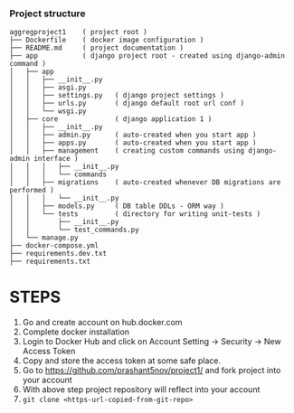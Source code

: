 ### Project structure
```
aggregproject1    ( project root )
├── Dockerfile    ( docker image configuration )
├── README.md     ( project documentation )
├── app           ( django project root - created using django-admin command )
│   ├── app
│   │   ├── __init__.py
│   │   ├── asgi.py
│   │   ├── settings.py   ( django project settings )
│   │   ├── urls.py       ( django default root url conf )
│   │   └── wsgi.py
│   ├── core              ( django application 1 )
│   │   ├── __init__.py
│   │   ├── admin.py      ( auto-created when you start app )
│   │   ├── apps.py       ( auto-created when you start app )
│   │   ├── management    ( creating custom commands using django-admin interface ) 
│   │   │   ├── __init__.py
│   │   │   └── commands
│   │   ├── migrations    ( auto-created whenever DB migrations are performed )
│   │   │   └── __init__.py
│   │   ├── models.py     ( DB table DDLs - ORM way )
│   │   └── tests         ( directory for writing unit-tests )
│   │       ├── __init__.py
│   │       └── test_commands.py
│   └── manage.py
├── docker-compose.yml
├── requirements.dev.txt
├── requirements.txt

```


# STEPS

1. Go and create account on hub.docker.com
2. Complete docker installation 
3. Login to Docker Hub and click on Account Setting → Security → New Access
Token
4. Copy and store the access token at some safe place.
5. Go to https://github.com/prashant5nov/project1/ and fork project into your account
6. With above step project repository will reflect into your account
7. `git clone <https-url-copied-from-git-repo>`